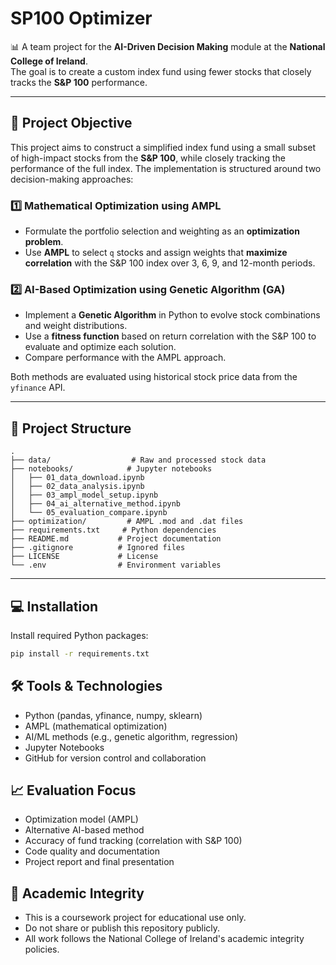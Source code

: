 # SP100 Optimizer

📊 A team project for the **AI-Driven Decision Making** module at the **National College of Ireland**.  
The goal is to create a custom index fund using fewer stocks that closely tracks the **S&P 100** performance.

---

## 🧠 Project Objective

This project aims to construct a simplified index fund using a small subset of high-impact stocks from the **S&P 100**, while closely tracking the performance of the full index. The implementation is structured around two decision-making approaches:

### 1️⃣ Mathematical Optimization using AMPL
- Formulate the portfolio selection and weighting as an **optimization problem**.
- Use **AMPL** to select `q` stocks and assign weights that **maximize correlation** with the S&P 100 index over 3, 6, 9, and 12-month periods.

### 2️⃣ AI-Based Optimization using Genetic Algorithm (GA)
- Implement a **Genetic Algorithm** in Python to evolve stock combinations and weight distributions.
- Use a **fitness function** based on return correlation with the S&P 100 to evaluate and optimize each solution.
- Compare performance with the AMPL approach.

Both methods are evaluated using historical stock price data from the `yfinance` API.

---

## 📁 Project Structure

```
.
├── data/                  # Raw and processed stock data
├── notebooks/            # Jupyter notebooks
│   ├── 01_data_download.ipynb
│   ├── 02_data_analysis.ipynb
│   ├── 03_ampl_model_setup.ipynb
│   ├── 04_ai_alternative_method.ipynb
│   └── 05_evaluation_compare.ipynb
├── optimization/         # AMPL .mod and .dat files
├── requirements.txt     # Python dependencies
├── README.md           # Project documentation
├── .gitignore          # Ignored files
├── LICENSE             # License
└── .env                # Environment variables

```

---

## 💻 Installation

Install required Python packages:

```bash
pip install -r requirements.txt
```

## 🛠️ Tools & Technologies

- Python (pandas, yfinance, numpy, sklearn)
- AMPL (mathematical optimization)
- AI/ML methods (e.g., genetic algorithm, regression)
- Jupyter Notebooks
- GitHub for version control and collaboration

## 📈 Evaluation Focus

- Optimization model (AMPL)
- Alternative AI-based method
- Accuracy of fund tracking (correlation with S&P 100)
- Code quality and documentation
- Project report and final presentation

## 🔐 Academic Integrity

- This is a coursework project for educational use only.
- Do not share or publish this repository publicly.
- All work follows the National College of Ireland's academic integrity policies.
